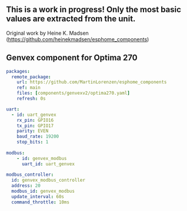 ## This is a work in progress! Only the most basic values are extracted from the unit.

Original work by Heine K. Madsen (https://github.com/heinekmadsen/esphome_components)

## Genvex component for Optima 270

```yaml
packages:
  remote_package:
    url: https://github.com/MartinLorenzen/esphome_components
    ref: main
    files: [components/genvexv2/optima270.yaml]
    refresh: 0s

uart:
  - id: uart_genvex
    rx_pin: GPIO16
    tx_pin: GPIO17
    parity: EVEN
    baud_rate: 19200
    stop_bits: 1
  
modbus:
    - id: genvex_modbus
      uart_id: uart_genvex
 
modbus_controller:
  id: genvex_modbus_controller
  address: 20
  modbus_id: genvex_modbus
  update_interval: 60s
  command_throttle: 10ms
```


